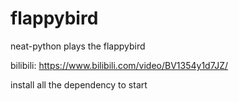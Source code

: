 # flappybird
neat-python plays the flappybird

bilibili: https://www.bilibili.com/video/BV1354y1d7JZ/

install all the dependency to start
